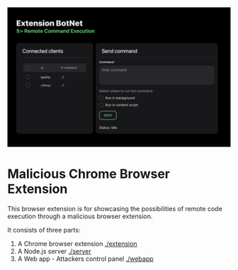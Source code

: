 ![Screenshot of the attackers panel UI](./docs/screen.png)
---
# Malicious Chrome Browser Extension
This browser extension is for showcasing the possibilities of remote code execution through a malicious browser extension.

It consists of three parts:
1. A Chrome browser extension [./extension](./extension)
2. A Node.js server [./server](./server)
3. A Web app - Attackers control panel [./webapp](./webapp)

